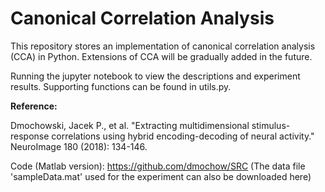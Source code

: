 # Canonical Correlation Analysis

This repository stores an implementation of canonical correlation analysis (CCA) in Python. Extensions of CCA will be gradually added in the future.

Running the jupyter notebook to view the descriptions and experiment results. Supporting functions can be found in utils.py.

**Reference:**

Dmochowski, Jacek P., et al. "Extracting multidimensional stimulus-response correlations using hybrid encoding-decoding of neural activity." NeuroImage 180 (2018): 134-146.

Code (Matlab version): https://github.com/dmochow/SRC (The data file 'sampleData.mat' used for the experiment can also be downloaded here)


